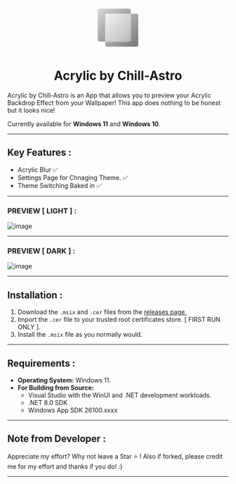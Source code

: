 <p align="center">
  <img src="https://github.com/Chill-Astro/Acrylic/blob/main/Acrylic/Assets/StoreLogo.scale-400.png" width="100px" height="100px" alt="Logo">
</p>
<h1 align="center">Acrylic by Chill-Astro</h1>

Acrylic by Chill-Astro is an App that allows you to preview your Acrylic Backdrop Effect from your Wallpaper! This app does nothing to be honest but it looks nice!

Currently available for **Windows 11** and **Windows 10**.

---

## Key Features :

- Acrylic Blur ✅
- Settings Page for Chnaging Theme. ✅
- Theme Switching Baked in ✅

---

### PREVIEW [ LIGHT ] :

<img width="1920" height="1080" alt="image" src="https://github.com/user-attachments/assets/b0c4eb39-3190-427c-8ac6-be910eec7c2c" />

---

### PREVIEW [ DARK ] :

<img width="1920" height="1080" alt="image" src="https://github.com/user-attachments/assets/b1bebb59-4ae4-484e-9364-e4331eef39ac" />

---

## Installation : 

1.  Download the `.msix` and `.cer` files from the [releases page.](https://github.com/Chill-Astro/Acrylic/releases/tag/Latest)
2.  Import the `.cer` file to your trusted root certificates store. [ FIRST RUN ONLY ].
3.  Install the `.msix` file as you normally would.

---

## Requirements :

* **Operating System:** Windows 11.
* **For Building from Source:**
    * Visual Studio with the WinUI and .NET development workloads.
    * .NET 8.0 SDK
    * Windows App SDK 26100.xxxx

---

## Note from Developer :

Appreciate my effort? Why not leave a Star ⭐ ! Also if forked, please credit me for my effort and thanks if you do! :)

---

